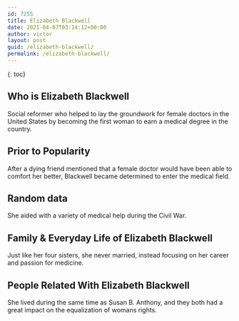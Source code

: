 ```yaml
---
id: 7255
title: Elizabeth Blackwell
date: 2021-04-07T03:14:12+00:00
author: victor
layout: post
guid: /elizabeth-blackwell/
permalink: /elizabeth-blackwell/
---
```



{: toc}


## Who is Elizabeth Blackwell



Social reformer who helped to lay the groundwork for female doctors in the United States by becoming the first woman to earn a medical degree in the country.

                
                
                
## Prior to Popularity



After a dying friend mentioned that a female doctor would have been able to comfort her better, Blackwell became determined to enter the medical field.

                
                
                
## Random data



She aided with a variety of medical help during the Civil War.

                
                
                
## Family & Everyday Life of Elizabeth Blackwell



Just like her four sisters, she never married, instead focusing on her career and passion for medicine.

                
                
                
## People Related With Elizabeth Blackwell



She lived during the same time as Susan B. Anthony, and they both had a great impact on the equalization of womans rights.

                
              
            
          
          
          